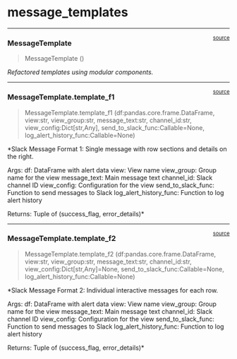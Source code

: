 # message_templates


<!-- WARNING: THIS FILE WAS AUTOGENERATED! DO NOT EDIT! -->

------------------------------------------------------------------------

<a
href="https://github.com/Datatistics/tk_slack/blob/main/tk_slack/message_templates.py#L19"
target="_blank" style="float:right; font-size:smaller">source</a>

### MessageTemplate

>  MessageTemplate ()

*Refactored templates using modular components.*

------------------------------------------------------------------------

<a
href="https://github.com/Datatistics/tk_slack/blob/main/tk_slack/message_templates.py#L153"
target="_blank" style="float:right; font-size:smaller">source</a>

### MessageTemplate.template_f1

>  MessageTemplate.template_f1 (df:pandas.core.frame.DataFrame, view:str,
>                                   view_group:str, message_text:str,
>                                   channel_id:str, view_config:Dict[str,Any],
>                                   send_to_slack_func:Callable=None,
>                                   log_alert_history_func:Callable=None)

\*Slack Message Format 1: Single message with row sections and details
on the right.

Args: df: DataFrame with alert data view: View name view_group: Group
name for the view message_text: Main message text channel_id: Slack
channel ID view_config: Configuration for the view send_to_slack_func:
Function to send messages to Slack log_alert_history_func: Function to
log alert history

Returns: Tuple of (success_flag, error_details)\*

------------------------------------------------------------------------

<a
href="https://github.com/Datatistics/tk_slack/blob/main/tk_slack/message_templates.py#L236"
target="_blank" style="float:right; font-size:smaller">source</a>

### MessageTemplate.template_f2

>  MessageTemplate.template_f2 (df:pandas.core.frame.DataFrame, view:str,
>                                   view_group:str, message_text:str,
>                                   channel_id:str,
>                                   view_config:Dict[str,Any]=None,
>                                   send_to_slack_func:Callable=None,
>                                   log_alert_history_func:Callable=None)

\*Slack Message Format 2: Individual interactive messages for each row.

Args: df: DataFrame with alert data view: View name view_group: Group
name for the view message_text: Main message text channel_id: Slack
channel ID view_config: Configuration for the view send_to_slack_func:
Function to send messages to Slack log_alert_history_func: Function to
log alert history

Returns: Tuple of (success_flag, error_details)\*
